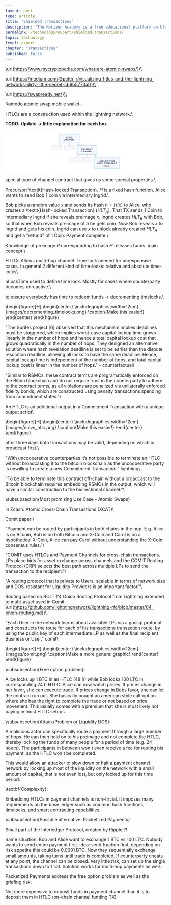 ```yaml
---
layout: post
type: article
title: "Shielded Transactions"
description: "The Horizen Academy is a free educational platform on blockchain technology, cryptocurrency, and privacy. This chapter is is not available yet. We add content frequently, sign up for our newsletter for notifications when it's released."
permalink: /technology/expert/shielded-transactions/
topic: technology
level: expert
chapter: "Transactions"
published: false
---
```


\url{https://www.mycryptopedia.com/what-are-atomic-swaps/}\\

\url{https://medium.com/@peter_r/visualizing-htlcs-and-the-lightning-networks-dirty-little-secret-cb9b5773a0}\\

\url{https://swapready.net/}\\

Komodo atomic swap mobile wallet..


HTLCs are a construction used within the lightning network.\\


**TODO: Update -> little explanation for each box**

![Channel Hierarchy](/assets/post_files/technology/expert/4.2-state-and-payment-channels/channel_hierarchy_D.jpg)

special type of channel contract that gives us some special properties.\\

Precursor: \textit{Hash-locked Transaction}. $H$ is a fixed hash function. Alice wants to send Bob 1 coin via intermediary Ingrid.\\

Bob picks a random value $x$ and sends its hash $h = H(x)$ to Alice, who creates a \textit{Hash-locked Transaction} ($HLT_A$). That TX sends 1 Coin to intermediary Ingrid if she reveals preimage $x$. Ingrid creates $HLT_B$ with Bob, so that when Bob reveals preimage of $h$ he gets coin. Now Bob reveals $x$ to ingrid and gets his coin. Ingrid can use $x$ to unlock already created $HLT_A$ and get a "refund" of 1 Coin. Payment complete.\\

Knowledge of preimage $R$ corresponding to hash $H$ releases funds. main concept.\\

HTLCs Allows multi-hop channel. Time lock needed for unresponsive cases. In general 2 different kind of time-locks: relative and absolute time-locks\\

nLockTime used to define time lock. Mostly for cases where counterparty becomes unreactive.\\

to ensure everybody has time to redeem funds -> decrementing timelocks.\\

\begin{figure}[H]
\begin{center}
\includegraphics[width=12cm]{images/decrementing_timelocks.png}
\caption{Make this easier!}
\end{center}
\end{figure}

"The Sprites project [6] observed that this mechanism implies deadlines must be staggered, which implies worst-case capital lockup time grows linearly in the number of hops and hence a total capital lockup cost that grows quadratically in the number of hops. They designed an alternative solution where hash revelation deadline is set to be earlier than the dispute resolution deadline, allowing all locks to have the same deadline. Hence, capital lockup time is independent of the number of hops, and total capital lockup cost is linear in the number of hops." - counterfactual\\

"Similar to RSMCs, these contract terms are programatically enforced on the Bitoin blockchain and do not require trust in the counterparty to adhere to the contract terms, as all violations are penalized via unilaterally enforced fidelity bonds, which are constructed using penalty transactions spending from commitment states."\\

An HTLC is an additional output in a Commitment Transaction with a unique output script\\

\begin{figure}[H]
\begin{center}
\includegraphics[width=12cm]{images/naive_htlc.png}
\caption{Make this easier!}
\end{center}
\end{figure}

after three days both transactions may be valid, depending on which is broadcast first.\\

"With uncooperative counterparties it’s not possible to terminate an HTLC without broadcasting it to the bitcoin blockchain as the uncooperative party is unwilling to create a new Commitment Transaction." lightning\\

"To be able to terminate this contract off-chain without a broadcast to the Bitcoin blockchain requires embedding RSMCs in the output, which will have a similar construction to the bidirectional channel."\\

\subsubsection{Most promising Use Case - Atomic Swaps}

in Zcash: Atomic Cross-Chain Transactions (XCAT)\\

Comit paper!\\

"Payment can be routed by participants in both chains in the hop. E.g. Alice is on Bitcoin, Bob is on both Bitcoin and X-Coin and Carol is on a hypothetical X-Coin, Alice can pay Carol without understanding the X-Coin consensus rules."\\

"COMIT uses HTLCs and Payment Channels for cross-chain transactions. LPs place bids for asset exchange across channels and the COMIT Routing Protocol (CRP) selects the best path across multiple LPs to send the transaction to the recipient."\\

"A routing protocol that is private to Users, scalable in terms of network size and DOS-resistant for Liquidity Providers is an important factor."\\

Routing based on BOLT \#4 Onion Routing Protocol from Lightning extended to multi-asset used in Comit \url{https://github.com/lightningnetwork/lightning-rfc/blob/master/04-onion-routing.md}\\

"Each User in the network learns about available LPs via a gossip protocol and constructs the route for each of his transactions transaction route, by using the public key of each intermediate LP as well as the final recipient Business or User." comit\\

\begin{figure}[H]
\begin{center}
\includegraphics[width=12cm]{images/comit.png}
\caption{Make a more general graphic}
\end{center}
\end{figure}



\subsubsection{Free option problem}:

Alice locks up 1 BTC in an HTLC (48 h) while Bob locks 100 LTC in corresponding 24 h HTLC. Alice can now watch prices. If prices change in her favor, she can execute trade. If prices change in Bobs favor, she can let the contract run out. She basically bought an american style call-option where she has the right to complete the trade or not based on price movement. This usually comes with a premium that she is most likely not paying in most HTLC setups.

\subsubsection{Attack/Problem or Liquidity DOS}:

A malicious actor can specifically route a payment through a large number of hops. He can then hold on to his preimage and not complete the HTLC, thereby locking the funds of many people for a period of time (e.g. 24 hours). The participants in between won't even receive a fee for routing his payment, as the HTLC won't be completed.

This would allow an attacker to slow down or halt a payment channel network by locking up most of the liquidity on the network with a small amount of capital, that is not even lost, but only locked up for this time period.


\textbf{Complexity}:

Embedding HTLCs in payment channels is non-trivial. It imposes many requirements on the base ledger such as common hash functions, timelocks, and smart contracting capabilities.


\subsubsection{Possible alternative: Packetized Payments}

Small part of the Interledger Protocol, created by Ripple!?!

Same situation: Bob and Alice want to exchange 1 BTC vs 100 LTC. Nobody wants to send entire payment first. Idea: send fraction first, depending on risk appetite this could be 0.0001 BTC. Now they sequentially exchange small amounts, taking turns until trade is completed. If counterparty cheats at any point, the channel can be closed. Very little risk, can set up the single transactions down to 1 sat. Solution works for multi-hop payments as well.

Packetized Payments address the free option problem as well as the griefing risk.

Not more expensive to deposit funds in payment channel than it is to deposit them in HTLC (on-chain channel funding TX)
